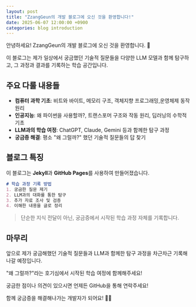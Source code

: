 ```yaml
---
layout: post
title: "ZzangGeun의 개발 블로그에 오신 것을 환영합니다!"
date: 2025-06-07 12:00:00 +0900
categories: blog introduction
---
```


안녕하세요! ZzangGeun의 개발 블로그에 오신 것을 환영합니다. 🎉

이 블로그는 제가 일상에서 궁금했던 기술적 질문들을 다양한 LLM 모델과 함께 탐구하고, 그 과정과 결과를 기록하는 학습 공간입니다.

## 주요 다룰 내용들

- **컴퓨터 과학 기초**: 비트와 바이트, 메모리 구조, 객체지향 프로그래밍,운영체제 동작 원리
- **인공지능**: 왜 파이썬을 사용할까?, 트랜스포머 구조와 작동 원리, 딥러닝의 수학적 기초
- **LLM과의 학습 여정**: ChatGPT, Claude, Gemini 등과 함께한 탐구 과정
- **궁금증 해결**: 평소 "왜 그럴까?" 했던 기술적 질문들의 답 찾기

## 블로그 특징

이 블로그는 **Jekyll**과 **GitHub Pages**를 사용하여 만들어졌습니다. 

```markdown
# 학습 과정 기록 방법
1. 궁금한 질문 제기
2. LLM과의 대화를 통한 탐구
3. 추가 자료 조사 및 검증
4. 이해한 내용을 글로 정리
```

> 단순한 지식 전달이 아닌, 궁금증에서 시작된 학습 과정 자체를 기록합니다.

## 마무리

앞으로 제가 궁금해했던 기술적 질문들과 LLM과 함께한 탐구 과정을 차근차근 기록해나갈 예정입니다.

"왜 그럴까?"라는 호기심에서 시작된 학습 여정에 함께해주세요!

궁금한 점이나 의견이 있으시면 언제든 GitHub을 통해 연락주세요!

함께 궁금증을 해결해나가는 개발자가 되어요! 🤖💡
